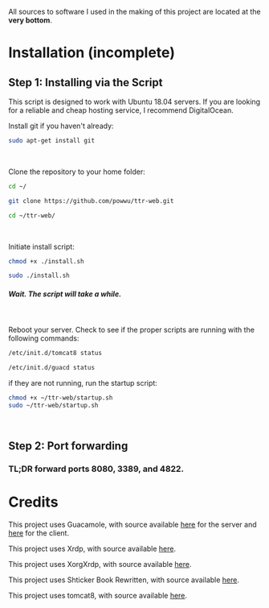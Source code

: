 All sources to software I used in the making of this project are located at the **very bottom**.
#    Installation (incomplete)
##    Step 1: Installing via the Script
This script is designed to work with Ubuntu 18.04 servers. If you are looking for a reliable and cheap hosting service, I recommend DigitalOcean.

Install git if you haven't already:
```bash
sudo apt-get install git
```
⠀

Clone the repository to your home folder:
```bash
cd ~/
```
```bash
git clone https://github.com/powwu/ttr-web.git
```
```bash
cd ~/ttr-web/
```
⠀

Initiate install script:
```bash 
chmod +x ./install.sh
```
```bash
sudo ./install.sh
```
##### Wait. The script will take a while.

⠀

Reboot your server. Check to see if the proper scripts are running with the following commands:
```bash
/etc/init.d/tomcat8 status
```
```bash
/etc/init.d/guacd status
```

if they are not running, run the startup script:
```bash
chmod +x ~/ttr-web/startup.sh
sudo ~/ttr-web/startup.sh
```
⠀

##    Step 2: Port forwarding
### TL;DR forward ports 8080, 3389, and 4822.



# Credits

This project uses Guacamole, with source available [here](https://github.com/apache/guacamole-server) for the server and [here](https://github.com/apache/guacamole-client) for the client.

This project uses Xrdp, with source available [here](https://github.com/neutrinolabs/xrdp).

This project uses XorgXrdp, with source available [here](https://github.com/neutrinolabs/xorgxrdp).

This project uses Shticker Book Rewritten, with source available [here](https://github.com/madsciencecoder/Shticker-Book-Rewritten).

This project uses tomcat8, with source available [here](https://github.com/apache/tomcat).
